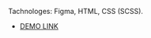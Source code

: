 Tachnologes: Figma, HTML, CSS (SCSS).

   - [DEMO LINK](https://maxxnikiforov.github.io/Kickstarter_Landing_page/)
